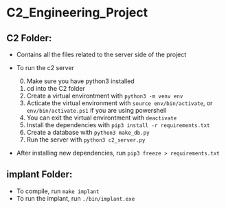 # C2_Engineering_Project

## C2 Folder: ##

- Contains all the files related to the server side of the project

- To run the c2 server

    0. Make sure you have python3 installed
    1. cd into the C2 folder
    2. Create a virtual environtment with `python3 -m venv env`
    3. Acticate the virtual environment with `source env/bin/activate`, or `env/bin/activate.ps1` if you are using powershell
    4. You can exit the virtual environtment with `deactivate`
    5. Install the dependencies with `pip3 install -r requirements.txt`
    6. Create a database with `python3 make_db.py`
    7. Run the server with `python3 c2_server.py`

- After installing new dependencies, run `pip3 freeze > requirements.txt`

## implant Folder:

- To compile, run `make implant`
- To run the implant, run `./bin/implant.exe`